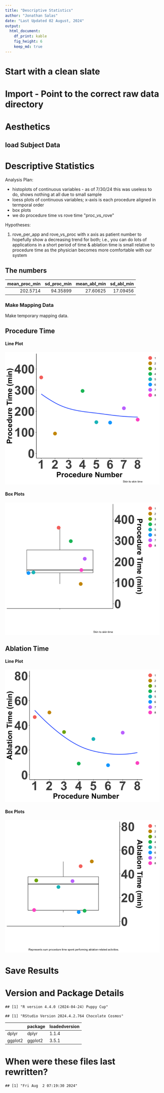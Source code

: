 ```yaml
---
title: "Descriptive Statistics"
author: "Jonathan Salas"
date: "Last Updated 02 August, 2024"
output: 
  html_document: 
    df_print: kable
    fig_height: 6
    keep_md: true
---
```




# Start with a clean slate



# Import - Point to the correct raw data directory



# Aesthetics



## load Subject Data


# Descriptive Statistics

Analysis Plan:
- histoplots of continuous variables - as of 7/30/24 this was useless to do, shows nothing at all due to small sample
- loess plots of continuous variables; x-axis is each procedure aligned in termporal order
- box plots
- we do procedure time vs rove time "proc_vs_rove" 

Hypotheses:

1) rove_per_app and rove_vs_proc with x axis as patient number to hopefully show a decreasing trend for both; i.e., you can 
  do lots of applications in a short period of time & ablation time is small relative to procedure time as the physician
  becomes more comfortable with our system
  
## The numbers

<div class="kable-table">

| mean_proc_min| sd_proc_min| mean_abl_min| sd_abl_min|
|-------------:|-----------:|------------:|----------:|
|      202.5714|    94.35899|     27.60625|   17.09456|

</div>


### Make Mapping Data

Make temporary mapping data.



## Procedure Time

#### Line Plot

![](step_3_descriptive_stats_files/figure-html/unnamed-chunk-7-1.png)<!-- -->

#### Box Plots

![](step_3_descriptive_stats_files/figure-html/unnamed-chunk-8-1.png)<!-- -->

## Ablation Time

#### Line Plot

![](step_3_descriptive_stats_files/figure-html/unnamed-chunk-9-1.png)<!-- -->

#### Box Plots

![](step_3_descriptive_stats_files/figure-html/unnamed-chunk-10-1.png)<!-- -->

# Save Results

# Version and Package Details


```
## [1] "R version 4.4.0 (2024-04-24) Puppy Cup"
```

```
## [1] "RStudio Version 2024.4.2.764 Chocolate Cosmos"
```

<div class="kable-table">

|        |package |loadedversion |
|:-------|:-------|:-------------|
|dplyr   |dplyr   |1.1.4         |
|ggplot2 |ggplot2 |3.5.1         |

</div>

# When were these files last rewritten?


```
## [1] "Fri Aug  2 07:19:30 2024"
```
